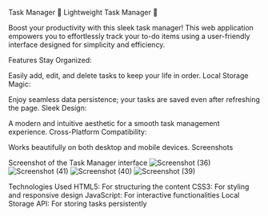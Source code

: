 Task Manager
🌟 Lightweight Task Manager 🌟

Boost your productivity with this sleek task manager! This web application empowers you to effortlessly track your to-do items using a user-friendly interface designed for simplicity and efficiency.

Features
Stay Organized:

Easily add, edit, and delete tasks to keep your life in order.
Local Storage Magic:

Enjoy seamless data persistence; your tasks are saved even after refreshing the page.
Sleek Design:

A modern and intuitive aesthetic for a smooth task management experience.
Cross-Platform Compatibility:

Works beautifully on both desktop and mobile devices.
Screenshots

Screenshot of the Task Manager interface
![Screenshot (36)](https://github.com/user-attachments/assets/72cf6baf-3d03-403d-b5c6-49cb02ba90f8)
![Screenshot (41)](https://github.com/user-attachments/assets/529e5086-dffe-4c68-b62e-3a34d119d636)
![Screenshot (40)](https://github.com/user-attachments/assets/3945ead1-9fac-45d7-8af6-1eed6fc8c3b0)
![Screenshot (39)](https://github.com/user-attachments/assets/8acfa6a9-0053-4029-a424-f01ba5aa2265)

Technologies Used
HTML5: For structuring the content
CSS3: For styling and responsive design
JavaScript: For interactive functionalities
Local Storage API: For storing tasks persistently
